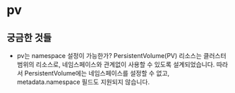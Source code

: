# pv


## 궁금한 것들
- pv는 namespace 설정이 가능한가?
PersistentVolume(PV) 리소스는 클러스터 범위의 리소스로, 네임스페이스와 관계없이 사용할 수 있도록 설계되었습니다. 따라서 PersistentVolume에는 네임스페이스를 설정할 수 없고, metadata.namespace 필드도 지원되지 않습니다.